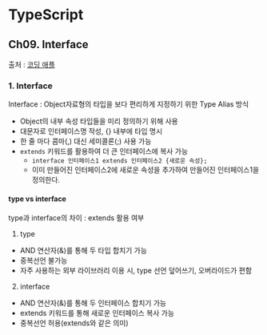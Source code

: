 # TypeScript
## Ch09. Interface
출처 : [코딩 애플](https://codingapple.com/course/typescript-crash-course/)

### 1. Interface
Interface : Object자료형의 타입을 보다 편리하게 지정하기 위한 Type Alias 방식
- Object의 내부 속성 타입들을 미리 정의하기 위해 사용
- 대문자로 인터페이스명 작성, {} 내부에 타입 명시
- 한 줄 마다 콤마(,) 대신 세미콜론(;) 사용 가능
-  `extends` 키워드를 활용하여 더 큰 인터페이스에 복사 가능
    - `interface 인터페이스1 extends 인터페이스2 {새로운 속성};`
    - 이미 만들어진 인터페이스2에 새로운 속성을 추가하여 만들어진 인터페이스1을 정의한다.

#### type vs interface
type과 interface의 차이 : extends 활용 여부
1. type 
- AND 연산자(&)를 통해 두 타입 합치기 가능
- 중복선언 불가능
- 자주 사용하는 외부 라이브러리 이용 시, type 선언 덮어쓰기, 오버라이드가 편함
2. interface
- AND 연산자(&)를 통해 두 인터페이스 합치기 가능
- extends 키워드를 통해 새로운 인터페이스 복사 가능
- 중복선언 허용(extends와 같은 의미)
